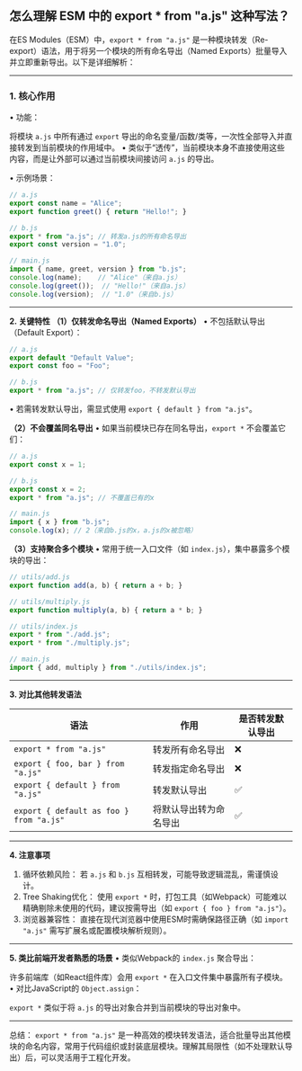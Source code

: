 ## 怎么理解 ESM 中的 export * from "a.js" 这种写法？

在ES Modules（ESM）中，`export * from "a.js"` 是一种模块转发（Re-export）语法，用于将另一个模块的所有命名导出（Named Exports）批量导入并立即重新导出。以下是详细解析：

------

### **1. 核心作用**
 • 功能：

将模块 `a.js` 中所有通过 `export` 导出的命名变量/函数/类等，一次性全部导入并直接转发到当前模块的作用域中。
 • 类似于“透传”，当前模块本身不直接使用这些内容，而是让外部可以通过当前模块间接访问 `a.js` 的导出。

• 示例场景：

```javascript
// a.js
export const name = "Alice";
export function greet() { return "Hello!"; }

// b.js
export * from "a.js"; // 转发a.js的所有命名导出
export const version = "1.0";

// main.js
import { name, greet, version } from "b.js";
console.log(name);    // "Alice"（来自a.js）
console.log(greet());  // "Hello!"（来自a.js）
console.log(version);  // "1.0"（来自b.js）
```

------

**2. 关键特性**
 ​**​（1）仅转发命名导出（Named Exports）​**​
 • 不包括默认导出（Default Export）：

```javascript
// a.js
export default "Default Value";
export const foo = "Foo";

// b.js
export * from "a.js"; // 仅转发foo，不转发默认导出
```

• 若需转发默认导出，需显式使用 `export { default } from "a.js"`。

**（2）不会覆盖同名导出**
 • 如果当前模块已存在同名导出，`export *` 不会覆盖它们：

```javascript
// a.js
export const x = 1;

// b.js
export const x = 2;
export * from "a.js"; // 不覆盖已有的x

// main.js
import { x } from "b.js";
console.log(x); // 2（来自b.js的x，a.js的x被忽略）
```

**（3）支持聚合多个模块**
 • 常用于统一入口文件（如 `index.js`），集中暴露多个模块的导出：

```javascript
// utils/add.js
export function add(a, b) { return a + b; }

// utils/multiply.js
export function multiply(a, b) { return a * b; }

// utils/index.js
export * from "./add.js";
export * from "./multiply.js";

// main.js
import { add, multiply } from "./utils/index.js";
```

------

**3. 对比其他转发语法**

| 语法                                    | 作用                   | 是否转发默认导出 |
| --------------------------------------- | ---------------------- | ---------------- |
| `export * from "a.js"`                  | 转发所有命名导出       | ❌                |
| `export { foo, bar } from "a.js"`       | 转发指定命名导出       | ❌                |
| `export { default } from "a.js"`        | 转发默认导出           | ✅                |
| `export { default as foo } from "a.js"` | 将默认导出转为命名导出 | ✅                |

------

**4. 注意事项**

1. 循环依赖风险：
    若 `a.js` 和 `b.js` 互相转发，可能导致逻辑混乱，需谨慎设计。
2. Tree Shaking优化：
    使用 `export *` 时，打包工具（如Webpack）可能难以精确剔除未使用的代码，建议按需导出（如 `export { foo } from "a.js"`）。
3. 浏览器兼容性：
    直接在现代浏览器中使用ESM时需确保路径正确（如 `import "a.js"` 需写扩展名或配置模块解析规则）。

------

**5. 类比前端开发者熟悉的场景**
 • 类似Webpack的 `index.js` 聚合导出：

许多前端库（如React组件库）会用 `export *` 在入口文件集中暴露所有子模块。
 • 对比JavaScript的 `Object.assign`：

`export *` 类似于将 `a.js` 的导出对象合并到当前模块的导出对象中。

------

总结：
 `export * from "a.js"` 是一种高效的模块转发语法，适合批量导出其他模块的命名内容，常用于代码组织或封装底层模块。理解其局限性（如不处理默认导出）后，可以灵活用于工程化开发。
